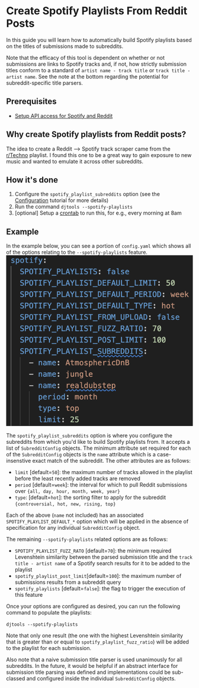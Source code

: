 # Create Spotify Playlists From Reddit Posts

In this guide you will learn how to automatically build Spotify playlists based on the titles of submissions made to subreddits.

Note that the efficacy of this tool is dependent on whether or not submissions are links to Spotify tracks and, if not, how strictly submission titles conform to a standard of `artist name - track title` or `track title - artist name`. See the note at the bottom regarding the potential for subreddit-specific title parsers.

## Prerequisites

* [Setup API access for Spotify and Reddit](reddit_spotify_api_access.md)

## Why create Spotify playlists from Reddit posts?
The idea to create a Reddit --> Spotify track scraper came from the [r/Techno](https://open.spotify.com/playlist/5gex4eBgWH9nieoVuV8hDC?si=dce5edf9edb9433d) playlist. I found this one to be a great way to gain exposure to new music and wanted to emulate it across other subreddits.

## How it's done

1. Configure the `spotify_playlist_subreddits` option (see the [Configuration](../tutorials/getting_started/configuration.md#spotify-config) tutorial for more details)
1. Run the command `djtools --spotify-playlists`
1. [optional] Setup a [crontab](https://en.wikipedia.org/wiki/Cron) to run this, for e.g., every morning at 8am

## Example
In the example below, you can see a portion of `config.yaml` which shows all of the options relating to the `--spotify-playlists` feature.
![alt text](../images/Spotify_subreddit_config.png "Spotify Subreddit config")

The `spotify_playlist_subreddits` option is where you configure the subreddits from which you'd like to build Spotify playlists from. It accepts a list of `SubredditConfig` objects. The minimum attribute set required for each of the `SubredditConfig` objects is the `name` attribute which is a case-insenstive exact match of the subreddit. The other attributes are as follows:

* `limit` [default=`50`]: the maximum number of tracks allowed in the playlist before the least recently added tracks are removed
* `period` [default=`week`]: the interval for which to pull Reddit submissions over `{all, day, hour, month, week, year}`
* `type`: [default=`hot`]: the sorting filter to apply for the subreddit `{controversial, hot, new, rising, top}`

Each of the above (`name` not included) has an associated `SPOTIFY_PLAYLIST_DEFAULT_*` option which will be applied in the absence of specification for any individual `SubredditConfig` object.

The remaining `--spotify-playlists` related options are as follows:

* `SPOTIFY_PLAYLIST_FUZZ_RATO` [default=`70`]: the minimum required Levenshtein similarity between the parsed submission title and the `track title - artist name` of a Spotify search results for it to be added to the playlist
* `spotify_playlist_post_limit`[default=`100`]: the maximum number of submissions results from a subreddit query
* `spotify_playlists` [default=`false`]: the flag to trigger the execution of this feature

Once your options are configured as desired, you can run the following command to populate the playlists:

`djtools --spotify-playlists`

Note that only one result (the one with the highest Levenshtein similarity that is greater than or equal to `spotify_playlist_fuzz_ratio`) will be added to the playlist for each submission.

Also note that a naive submission title parser is used unanimously for all subreddits. In the future, it would be helpful if an abstract interface for submission title parsing was defined and implementations could be sub-classed and configured inside the individual `SubredditConfig` objects.
